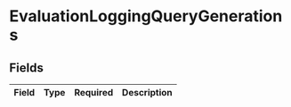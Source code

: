 # EvaluationLoggingQueryGenerations


## Fields

| Field       | Type        | Required    | Description |
| ----------- | ----------- | ----------- | ----------- |